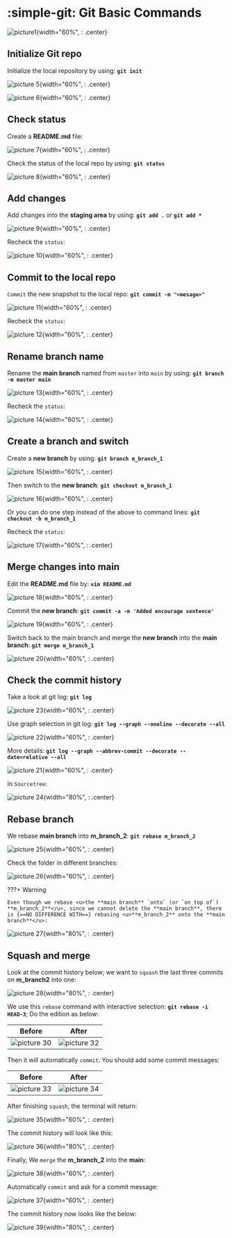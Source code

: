 # **:simple-git: Git Basic Commands**

![picture1](./picutures/time.png){width="60%", : .center} 


## **Initialize Git repo**

Initialize the local repository by using: **`git init`**

![picture 5](pictures/git_init2.png){width="60%", : .center} 

![picture 6](pictures/git_init1.png){width="60%", : .center}    

## **Check status**

Create a **README.md** file:

![picture 7](pictures/git_status1.png){width="60%", : .center}  

Check the status of the local repo by using: **`git status`** 

![picture 8](pictures/git_status2.png){width="60%", : .center}  

## **Add changes**

Add changes into the **staging area** by using: **`git add .`** or **`git add *`**

![picture 9](pictures/git_add1.png){width="60%", : .center}   

Recheck the `status`: 

![picture 10](pictures/git_add2.png){width="60%", : .center}   


## **Commit to the local repo**

`Commit` the new snapshot to the local repo:  **`git commit -m "<mesage>"`**

![picture 11](pictures/git_commit.png){width="60%", : .center}  

Recheck the `status`: 

![picture 12](pictures/git_commit2.png){width="60%", : .center}  

## **Rename branch name**

Rename the **main branch** named from `master` into `main` by using: **`git branch -m master main`**

![picture 13](pictures/git_rename1.png){width="60%", : .center}  

Recheck the `status`: 

![picture 14](pictures/git_rename2.png){width="60%", : .center}  

## **Create a branch and switch**

Create a **new branch** by using: **`git branch m_branch_1`**

![picture 15](pictures/git_branch1.png){width="60%", : .center}  

Then switch to the **new branch**: **`git checkout m_branch_1`**

![picture 16](pictures/git_branch2.png){width="60%", : .center}  

Or you can do one step instead of the above to command lines: **`git checkout -b m_branch_1`**

Recheck the `status`: 

![picture 17](pictures/git_branch3.png){width="60%", : .center}  

## **Merge changes into main**

Edit the **README.md** file by: **`vim README.md`**

![picture 18](pictures/git_merge1.png){width="60%", : .center} 

Commit the **new branch**: **`git commit -a -m 'Added encourage sentence'`**

![picture 19](pictures/git_merge2.png){width="60%", : .center}  

Switch back to the main branch and merge the **new branch** into the **main branch**: **`git merge m_branch_1`**

![picture 20](pictures/git_merge3.png){width="60%", : .center}  

## **Check the commit history**

Take a look at git log: **`git log`**

![picture 23](pictures/git_history1.png){width="60%", : .center}  

Use graph selection in git log: **`git log --graph --oneline --decorate --all`**

![picture 22](pictures/git_history2.png){width="60%", : .center}  

More details: **`git log --graph --abbrev-commit --decorate --date=relative --all`**

![picture 21](pictures/git_history.png){width="60%", : .center}  

In `Sourcetree`:

![picture 24](pictures/git_history_sourcetree.png){width="80%", : .center}  


## **Rebase branch**

We rebase **main branch** into **m_branch_2**: **`git rebase m_branch_2`**

![picture 25](pictures/git_rebase1.png){width="60%", : .center}   

Check the folder in different branches:

![picture 26](pictures/git_rebase2.png.png){width="60%", : .center}   

???+ Warning

    Even though we rebase <u>the **main branch** `onto` (or `on top of`) **m_branch_2**</u>, since we cannot delete the **main branch**, there is {==NO DIFFERENCE WITH==} rebasing <u>**m_branch_2** onto the **main branch**</u>:

![picture 27](pictures/git_rebase3.png){width="80%", : .center}   

## **Squash and merge**

Look at the commit history below; we want to `squash` the last three commits on **m_branch2** into one:

![picture 28](pictures/git_squash.png){width="80%", : .center}  

We use this `rebase` command with interactive selection: **`git rebase -i HEAD~3`**; Do the edition as below:

Before | After
:---: | :---:
![picture 30](pictures/git_squash2.png) | ![picture 32](pictures/git_squash3.png)  

Then it will automatically `commit`. You should add some commit messages:

Before | After
:---: | :---:
![picture 33](pictures/git_squash41.png) | ![picture 34](pictures/git_squash42.png)   

After finishing `squash`, the terminal will return:

![picture 35](pictures/git_squash5.png){width="60%", : .center}  

The commit history will look like this:

![picture 36](pictures/git_squash6.png){width="80%", : .center}  

Finally, We `merge` the **m_branch_2** into the **main**:

![picture 38](pictures/git_squash_merge2.png){width="60%", : .center} 

Automatically `commit` and ask for a commit message:

![picture 37](pictures/git_squash_merge.png){width="60%", : .center}  

The commit history now looks like the below:

![picture 39](pictures/git_squash_merge3.png){width="80%", : .center}  



